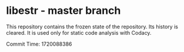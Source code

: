 # libestr - master branch

This repository contains the frozen state of the repository.
Its history is cleared. It is used only for static code
analysis with Codacy.

Commit Time: 1720088386